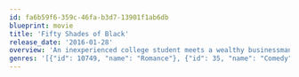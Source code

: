 ```yaml
---
id: fa6b59f6-359c-46fa-b3d7-13901f1ab6db
blueprint: movie
title: 'Fifty Shades of Black'
release_date: '2016-01-28'
overview: 'An inexperienced college student meets a wealthy businessman whose sexual practices put a strain on their relationship.'
genres: '[{"id": 10749, "name": "Romance"}, {"id": 35, "name": "Comedy"}]'
---
```

